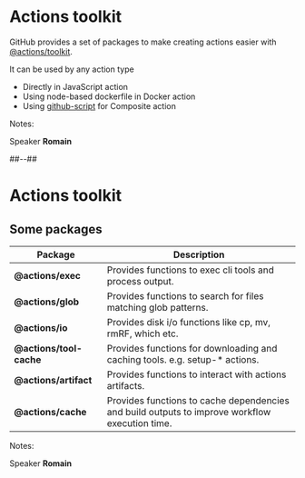 <!-- .slide: -->

# Actions toolkit

GitHub provides a set of packages to make creating actions easier with [@actions/toolkit](https://github.com/actions/toolkit).

It can be used by any action type

- Directly in JavaScript action
- Using node-based dockerfile in Docker action
- Using [github-script](https://github.com/actions/github-script) for Composite action

Notes:

Speaker **Romain**

##--##

# Actions toolkit

## Some packages

| Package                 | Description                                                                                    |
| ----------------------- | ---------------------------------------------------------------------------------------------- |
| **@actions/exec**       | Provides functions to exec cli tools and process output.                                       |
| **@actions/glob**       | Provides functions to search for files matching glob patterns.                                 |
| **@actions/io**         | Provides disk i/o functions like cp, mv, rmRF, which etc.                                      |
| **@actions/tool-cache** | Provides functions for downloading and caching tools. e.g. setup-* actions.                    |
| **@actions/artifact**   | Provides functions to interact with actions artifacts.                                         |
| **@actions/cache**      | Provides functions to cache dependencies and build outputs to improve workflow execution time. |

Notes:

Speaker **Romain**
